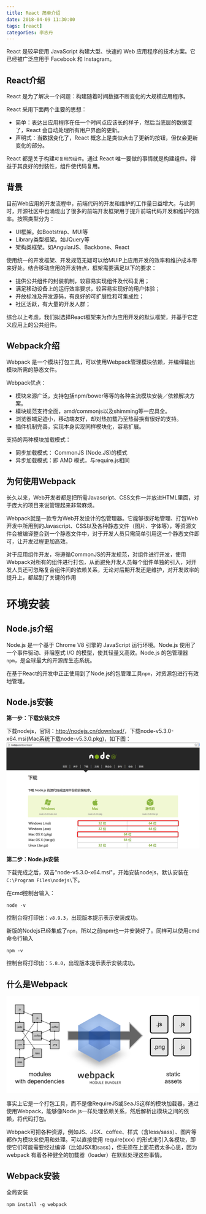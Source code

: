 ```yaml
---
title: React 简单介绍
date: 2018-04-09 11:30:00
tags: [react]
categories: 李志丹
---
```

React 是较早使用 JavaScript 构建大型、快速的 Web 应用程序的技术方案。它已经被广泛应用于 Facebook 和 Instagram。
<!--more-->
## React介绍

React 是为了解决一个问题：构建随着时间数据不断变化的大规模应用程序。

React 采用下面两个主要的思想：

- 简单：表达出应用程序在任一个时间点应该长的样子，然后当底层的数据变了，React 会自动处理所有用户界面的更新。
- 声明式：当数据变化了，React 概念上是类似点击了更新的按钮，但仅会更新变化的部分。

React 都是关于构建`可复用的组件`。通过 React 唯一要做的事情就是构建组件。得益于其良好的封装性，组件使代码复用。

## 背景

目前Web应用的开发流程中，前端代码的开发和维护的工作量日益增大。与此同时，开源社区中也涌现出了很多的前端开发框架用于提升前端代码开发和维护的效率。按照类型分为：

- UI框架。如Bootstrap、MUI等
- Library类型框架。如JQuery等
- 架构类框架。如AngularJS、Backbone、React

使用统一的开发框架、开发规范无疑可以给MUIP上应用开发的效率和维护成本带来好处。结合移动应用的开发特点，框架需要满足以下的要求：

- 提供公共组件的封装机制，较容易实现组件及代码复用；
- 满足移动设备上的运行效率要求，较容易实现好的用户体验；
- 开放标准及开发源码，有良好的可扩展性和可集成性；
- 社区活跃，有大量的开发人群；

综合以上考虑，我们拟选择React框架来为作为应用开发的默认框架，并基于它定义应用上的公共组件。

## Webpack介绍

Webpack 是一个模块打包工具，可以使用Webpack管理模块依赖，并编绎输出模块所需的静态文件。

Webpack优点：

- 模块来源广泛，支持包括npm/bower等等的各种主流模块安装／依赖解决方案。
- 模块规范支持全面，amd/commonjs以及shimming等一应具全。
- 浏览器端足迹小，移动端友好，却对热加载乃至热替换有很好的支持。
- 插件机制完善，实现本身实现同样模块化，容易扩展。

支持的两种模块加载模式：

- 同步加载模式： CommonJS (Node.JS)的模式
- 异步加载模式：即 AMD 模式，与require.js相同

## 为何使用Webpack

长久以来，Web开发者都是把所需Javascript、CSS文件一并放进HTML里面，对于庞大的项目来说管理起来非常麻烦。

Webpack就是一款专为Web开发设计的包管理器。它能够很好地管理、打包Web开发中所用到的Javascript、CSS以及各种静态文件（图片、字体等），等资源文件会被编译整合到一个静态文件中，对于开发人员只需简单引用这一个静态文件即可，让开发过程更加高效。

对于应用组件开发，将遵循CommonJS的开发规范，对组件进行开发，使用Webpack对所有的组件进行打包，从而避免开发人员每个组件单独的引入，对开发人员还可忽略复合组件间的依赖关系，无论对后期开发还是维护，对开发效率的提升上，都起到了关键的作用

# 环境安装

## Node.js介绍

Node.js 是一个基于 Chrome V8 引擎的 JavaScript 运行环境。Node.js 使用了一个事件驱动、非阻塞式 I/O 的模型，使其轻量又高效。Node.js 的包管理器 `npm`，是全球最大的开源库生态系统。

在基于React的开发中正正使用到了Node.js的包管理工具`npm`，对资源包进行有效地管理。

## Node.js安装

**第一步：下载安装文件**

下载nodejs，官网：<http://nodejs.cn/download/>，下载node-v5.3.0-x64.msi(Mac系统下载node-v5.3.0.pkg)，如下图：
![![img](/img/lizd/node_download.png)](/img/lizd/node_download.png)

**第二步：Node.js安装**

下载完成之后，双击"node-v5.3.0-x64.msi"，开始安装nodejs，默认安装在`C:\Program Files\nodejs\`下。

在cmd控制台输入：

```
node -v
```

控制台将打印出：`v8.9.3`，出现版本提示表示安装成功。

新版的Nodejs已经集成了`npm`，所以之前npm也一并安装好了。同样可以使用cmd命令行输入

```
npm -v
```

控制台将打印出：`5.8.0`，出现版本提示表示安装成功。

## 什么是Webpack

![![img](/img/lizd/what-is-webpack.png)](/img/lizd/what-is-webpack.png)

事实上它是一个打包工具，而不是像RequireJS或SeaJS这样的模块加载器，通过使用Webpack，能够像Node.js一样处理依赖关系，然后解析出模块之间的依赖，将代码打包。

Webpack可把各种资源，例如JS、JSX、coffee、样式（含less/sass）、图片等都作为模块来使用和处理。可以直接使用 require(xxx) 的形式来引入各模块，即使它们可能需要经过编译（比如JSX和sass），但无须在上面花费太多心思，因为 webpack 有着各种健全的加载器（loader）在默默处理这些事情。

## Webpack安装

全局安装

```
npm install -g webpack
```

